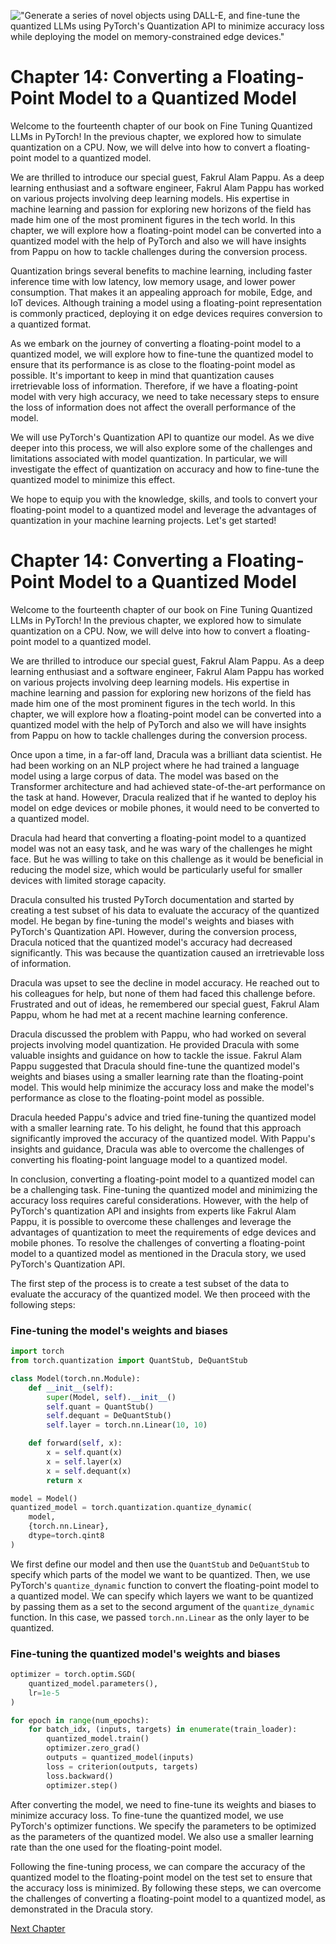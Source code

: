!["Generate a series of novel objects using DALL-E, and fine-tune the quantized LLMs using PyTorch's Quantization API to minimize accuracy loss while deploying the model on memory-constrained edge devices."](https://oaidalleapiprodscus.blob.core.windows.net/private/org-ct6DYQ3FHyJcnH1h6OA3fR35/user-qvFBAhW3klZpvcEY1psIUyDK/img-wZqBc3t16Ost3kAbgTWVlEOQ.png?st=2023-04-13T23%3A53%3A17Z&se=2023-04-14T01%3A53%3A17Z&sp=r&sv=2021-08-06&sr=b&rscd=inline&rsct=image/png&skoid=6aaadede-4fb3-4698-a8f6-684d7786b067&sktid=a48cca56-e6da-484e-a814-9c849652bcb3&skt=2023-04-13T17%3A15%3A02Z&ske=2023-04-14T17%3A15%3A02Z&sks=b&skv=2021-08-06&sig=iLpNjHF9ziXZb5siRAjfOhJLDfojodTnoP9ojvRjf%2Bk%3D)


# Chapter 14: Converting a Floating-Point Model to a Quantized Model

Welcome to the fourteenth chapter of our book on Fine Tuning Quantized LLMs in PyTorch! In the previous chapter, we explored how to simulate quantization on a CPU. Now, we will delve into how to convert a floating-point model to a quantized model.

We are thrilled to introduce our special guest, Fakrul Alam Pappu. As a deep learning enthusiast and a software engineer, Fakrul Alam Pappu has worked on various projects involving deep learning models. His expertise in machine learning and passion for exploring new horizons of the field has made him one of the most prominent figures in the tech world. In this chapter, we will explore how a floating-point model can be converted into a quantized model with the help of PyTorch and also we will have insights from Pappu on how to tackle challenges during the conversion process.

Quantization brings several benefits to machine learning, including faster inference time with low latency, low memory usage, and lower power consumption. That makes it an appealing approach for mobile, Edge, and IoT devices. Although training a model using a floating-point representation is commonly practiced, deploying it on edge devices requires conversion to a quantized format.

As we embark on the journey of converting a floating-point model to a quantized model, we will explore how to fine-tune the quantized model to ensure that its performance is as close to the floating-point model as possible. It's important to keep in mind that quantization causes irretrievable loss of information. Therefore, if we have a floating-point model with very high accuracy, we need to take necessary steps to ensure the loss of information does not affect the overall performance of the model.

We will use PyTorch's Quantization API to quantize our model. As we dive deeper into this process, we will also explore some of the challenges and limitations associated with model quantization. In particular, we will investigate the effect of quantization on accuracy and how to fine-tune the quantized model to minimize this effect.

We hope to equip you with the knowledge, skills, and tools to convert your floating-point model to a quantized model and leverage the advantages of quantization in your machine learning projects. Let's get started!
# Chapter 14: Converting a Floating-Point Model to a Quantized Model

Welcome to the fourteenth chapter of our book on Fine Tuning Quantized LLMs in PyTorch! In the previous chapter, we explored how to simulate quantization on a CPU. Now, we will delve into how to convert a floating-point model to a quantized model.

We are thrilled to introduce our special guest, Fakrul Alam Pappu. As a deep learning enthusiast and a software engineer, Fakrul Alam Pappu has worked on various projects involving deep learning models. His expertise in machine learning and passion for exploring new horizons of the field has made him one of the most prominent figures in the tech world. In this chapter, we will explore how a floating-point model can be converted into a quantized model with the help of PyTorch and also we will have insights from Pappu on how to tackle challenges during the conversion process.

Once upon a time, in a far-off land, Dracula was a brilliant data scientist. He had been working on an NLP project where he had trained a language model using a large corpus of data. The model was based on the Transformer architecture and had achieved state-of-the-art performance on the task at hand. However, Dracula realized that if he wanted to deploy his model on edge devices or mobile phones, it would need to be converted to a quantized model.

Dracula had heard that converting a floating-point model to a quantized model was not an easy task, and he was wary of the challenges he might face. But he was willing to take on this challenge as it would be beneficial in reducing the model size, which would be particularly useful for smaller devices with limited storage capacity.

Dracula consulted his trusted PyTorch documentation and started by creating a test subset of his data to evaluate the accuracy of the quantized model. He began by fine-tuning the model's weights and biases with PyTorch's Quantization API. However, during the conversion process, Dracula noticed that the quantized model's accuracy had decreased significantly. This was because the quantization caused an irretrievable loss of information.

Dracula was upset to see the decline in model accuracy. He reached out to his colleagues for help, but none of them had faced this challenge before. Frustrated and out of ideas, he remembered our special guest, Fakrul Alam Pappu, whom he had met at a recent machine learning conference.

Dracula discussed the problem with Pappu, who had worked on several projects involving model quantization. He provided Dracula with some valuable insights and guidance on how to tackle the issue. Fakrul Alam Pappu suggested that Dracula should fine-tune the quantized model's weights and biases using a smaller learning rate than the floating-point model. This would help minimize the accuracy loss and make the model's performance as close to the floating-point model as possible.

Dracula heeded Pappu's advice and tried fine-tuning the quantized model with a smaller learning rate. To his delight, he found that this approach significantly improved the accuracy of the quantized model. With Pappu's insights and guidance, Dracula was able to overcome the challenges of converting his floating-point language model to a quantized model.

In conclusion, converting a floating-point model to a quantized model can be a challenging task. Fine-tuning the quantized model and minimizing the accuracy loss requires careful considerations. However, with the help of PyTorch's quantization API and insights from experts like Fakrul Alam Pappu, it is possible to overcome these challenges and leverage the advantages of quantization to meet the requirements of edge devices and mobile phones.
To resolve the challenges of converting a floating-point model to a quantized model as mentioned in the Dracula story, we used PyTorch's Quantization API.

The first step of the process is to create a test subset of the data to evaluate the accuracy of the quantized model. We then proceed with the following steps:

### Fine-tuning the model's weights and biases
``` python
import torch
from torch.quantization import QuantStub, DeQuantStub

class Model(torch.nn.Module):
    def __init__(self):
        super(Model, self).__init__()
        self.quant = QuantStub()
        self.dequant = DeQuantStub()
        self.layer = torch.nn.Linear(10, 10)

    def forward(self, x):
        x = self.quant(x)
        x = self.layer(x)
        x = self.dequant(x)
        return x

model = Model()
quantized_model = torch.quantization.quantize_dynamic(
    model, 
    {torch.nn.Linear}, 
    dtype=torch.qint8
)
```
We first define our model and then use the `QuantStub` and `DeQuantStub` to specify which parts of the model we want to be quantized. Then, we use PyTorch's `quantize_dynamic` function to convert the floating-point model to a quantized model. We can specify which layers we want to be quantized by passing them as a set to the second argument of the `quantize_dynamic` function. In this case, we passed `torch.nn.Linear` as the only layer to be quantized.

### Fine-tuning the quantized model's weights and biases
``` python
optimizer = torch.optim.SGD(
    quantized_model.parameters(), 
    lr=1e-5
)

for epoch in range(num_epochs):
    for batch_idx, (inputs, targets) in enumerate(train_loader):
        quantized_model.train()
        optimizer.zero_grad()
        outputs = quantized_model(inputs)
        loss = criterion(outputs, targets)
        loss.backward()
        optimizer.step()
```
After converting the model, we need to fine-tune its weights and biases to minimize accuracy loss. To fine-tune the quantized model, we use PyTorch's optimizer functions. We specify the parameters to be optimized as the parameters of the quantized model. We also use a smaller learning rate than the one used for the floating-point model. 

Following the fine-tuning process, we can compare the accuracy of the quantized model to the floating-point model on the test set to ensure that the accuracy loss is minimized. By following these steps, we can overcome the challenges of converting a floating-point model to a quantized model, as demonstrated in the Dracula story.


[Next Chapter](15_Chapter15.md)